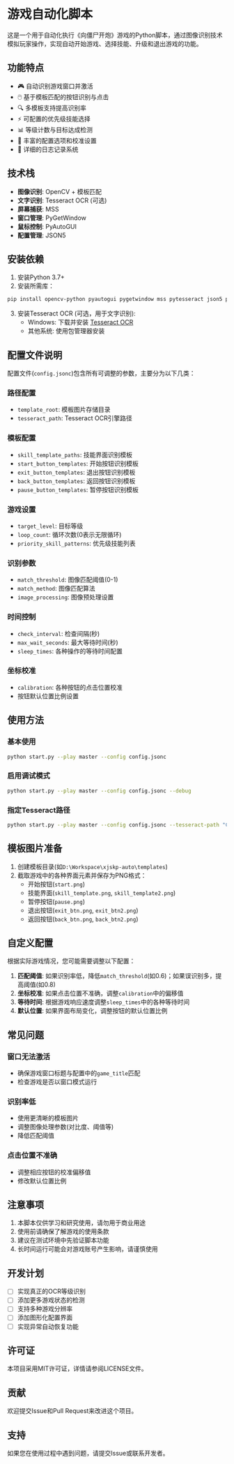 # 游戏自动化脚本

这是一个用于自动化执行《向僵尸开炮》游戏的Python脚本，通过图像识别技术模拟玩家操作，实现自动开始游戏、选择技能、升级和退出游戏的功能。

## 功能特点

- 🎮 自动识别游戏窗口并激活
- 🖱️ 基于模板匹配的按钮识别与点击
- 🔍 多模板支持提高识别率
- ⚡ 可配置的优先级技能选择
- 📊 等级计数与目标达成检测
- 🔧 丰富的配置选项和校准设置
- 📝 详细的日志记录系统

## 技术栈

- **图像识别**: OpenCV + 模板匹配
- **文字识别**: Tesseract OCR (可选)
- **屏幕捕获**: MSS
- **窗口管理**: PyGetWindow
- **鼠标控制**: PyAutoGUI
- **配置管理**: JSON5

## 安装依赖

1. 安装Python 3.7+
2. 安装所需库：
```bash
pip install opencv-python pyautogui pygetwindow mss pytesseract json5 pillow
```
3. 安装Tesseract OCR (可选，用于文字识别):
   - Windows: 下载并安装 [Tesseract OCR](https://github.com/UB-Mannheim/tesseract/wiki)
   - 其他系统: 使用包管理器安装

## 配置文件说明

配置文件(`config.jsonc`)包含所有可调整的参数，主要分为以下几类：

### 路径配置
- `template_root`: 模板图片存储目录
- `tesseract_path`: Tesseract OCR引擎路径

### 模板配置
- `skill_template_paths`: 技能界面识别模板
- `start_button_templates`: 开始按钮识别模板
- `exit_button_templates`: 退出按钮识别模板
- `back_button_templates`: 返回按钮识别模板
- `pause_button_templates`: 暂停按钮识别模板

### 游戏设置
- `target_level`: 目标等级
- `loop_count`: 循环次数(0表示无限循环)
- `priority_skill_patterns`: 优先级技能列表

### 识别参数
- `match_threshold`: 图像匹配阈值(0-1)
- `match_method`: 图像匹配算法
- `image_processing`: 图像预处理设置

### 时间控制
- `check_interval`: 检查间隔(秒)
- `max_wait_seconds`: 最大等待时间(秒)
- `sleep_times`: 各种操作的等待时间配置

### 坐标校准
- `calibration`: 各种按钮的点击位置校准
- 按钮默认位置比例设置

## 使用方法

### 基本使用
```bash
python start.py --play master --config config.jsonc
```

### 启用调试模式
```bash
python start.py --play master --config config.jsonc --debug
```

### 指定Tesseract路径
```bash
python start.py --play master --config config.jsonc --tesseract-path "C:\Tesseract-OCR\tesseract.exe"
```

## 模板图片准备

1. 创建模板目录(如`D:\Workspace\xjskp-auto\templates`)
2. 截取游戏中的各种界面元素并保存为PNG格式：
   - 开始按钮(`start.png`)
   - 技能界面(`skill_template.png`, `skill_template2.png`)
   - 暂停按钮(`pause.png`)
   - 退出按钮(`exit_btn.png`, `exit_btn2.png`)
   - 返回按钮(`back_btn.png`, `back_btn2.png`)

## 自定义配置

根据实际游戏情况，您可能需要调整以下配置：

1. **匹配阈值**: 如果识别率低，降低`match_threshold`(如0.6)；如果误识别多，提高阈值(如0.8)
2. **坐标校准**: 如果点击位置不准确，调整`calibration`中的偏移值
3. **等待时间**: 根据游戏响应速度调整`sleep_times`中的各种等待时间
4. **默认位置**: 如果界面布局变化，调整按钮的默认位置比例

## 常见问题

### 窗口无法激活
- 确保游戏窗口标题与配置中的`game_title`匹配
- 检查游戏是否以窗口模式运行

### 识别率低
- 使用更清晰的模板图片
- 调整图像处理参数(对比度、阈值等)
- 降低匹配阈值

### 点击位置不准确
- 调整相应按钮的校准偏移值
- 修改默认位置比例

## 注意事项

1. 本脚本仅供学习和研究使用，请勿用于商业用途
2. 使用前请确保了解游戏的使用条款
3. 建议在测试环境中先验证脚本功能
4. 长时间运行可能会对游戏账号产生影响，请谨慎使用

## 开发计划

- [ ] 实现真正的OCR等级识别
- [ ] 添加更多游戏状态的检测
- [ ] 支持多种游戏分辨率
- [ ] 添加图形化配置界面
- [ ] 实现异常自动恢复功能

## 许可证

本项目采用MIT许可证，详情请参阅LICENSE文件。

## 贡献

欢迎提交Issue和Pull Request来改进这个项目。

## 支持

如果您在使用过程中遇到问题，请提交Issue或联系开发者。